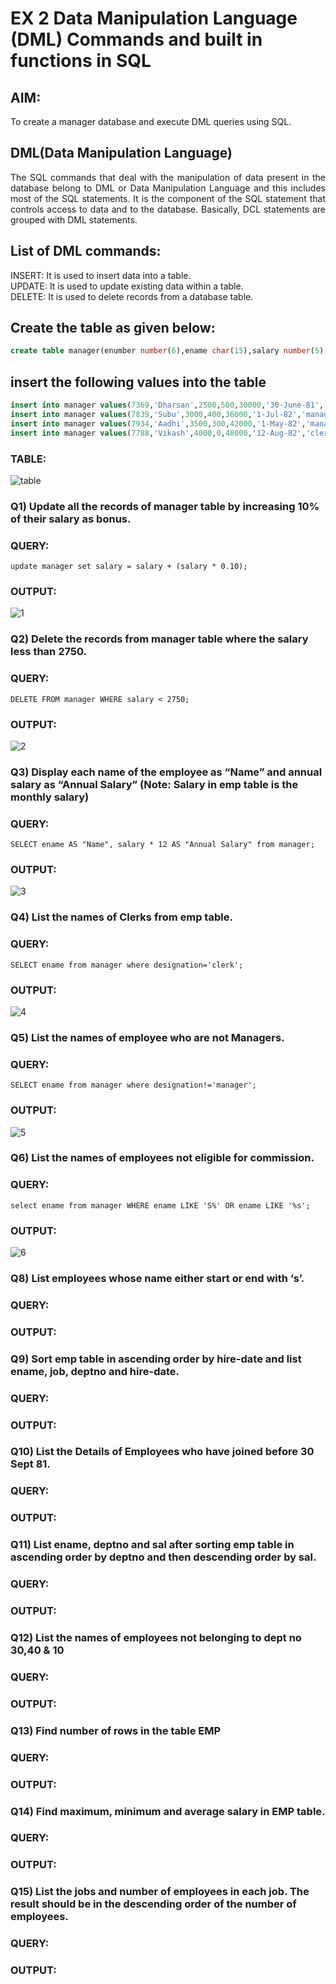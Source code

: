 # EX 2 Data Manipulation Language (DML) Commands and built in functions in SQL
## AIM:
To create a manager database and execute DML queries using SQL.


## DML(Data Manipulation Language)
<div align="justify">
The SQL commands that deal with the manipulation of data present in the database belong to DML or Data Manipulation Language and this includes most of the SQL statements. It is the component of the SQL statement that controls access to data and to the database. Basically, DCL statements are grouped with DML statements.
</div>

## List of DML commands: 
<div align="justify">
INSERT: It is used to insert data into a table.<br>
UPDATE: It is used to update existing data within a table.<br>
DELETE: It is used to delete records from a database table.<br>
</div>

## Create the table as given below:
```sql
create table manager(enumber number(6),ename char(15),salary number(5),commission number(4),annualsalary number(7),Hiredate date,designation char(10),deptno number(2),reporting char(10));
```
## insert the following values into the table
```sql
insert into manager values(7369,'Dharsan',2500,500,30000,'30-June-81','clerk',10,'John');
insert into manager values(7839,'Subu',3000,400,36000,'1-Jul-82','manager',null,'James');
insert into manager values(7934,'Aadhi',3500,300,42000,'1-May-82','manager',30,NULL);
insert into manager values(7788,'Vikash',4000,0,48000,'12-Aug-82','clerk',50,'Bond');
```
### TABLE:
![table](https://github.com/Divya110205/EX-2-Data-Manipulation-Language-DML-and-Data-Control-Language-DCL-Commands/assets/119404855/eb824328-342f-4dd0-8036-a5bdf1b745ed)

### Q1) Update all the records of manager table by increasing 10% of their salary as bonus.

### QUERY:
```
update manager set salary = salary + (salary * 0.10);
```
### OUTPUT:
![1](https://github.com/Divya110205/EX-2-Data-Manipulation-Language-DML-and-Data-Control-Language-DCL-Commands/assets/119404855/51da1035-97e4-4093-a6c9-442cea45fba6)

### Q2) Delete the records from manager table where the salary less than 2750.

### QUERY:
```
DELETE FROM manager WHERE salary < 2750;
```
### OUTPUT:
![2](https://github.com/Divya110205/EX-2-Data-Manipulation-Language-DML-and-Data-Control-Language-DCL-Commands/assets/119404855/2a1524fb-19bc-4aac-8003-3d1c9f26187f)

### Q3) Display each name of the employee as “Name” and annual salary as “Annual Salary” (Note: Salary in emp table is the monthly salary)

### QUERY:
```
SELECT ename AS "Name", salary * 12 AS "Annual Salary" from manager;
```
### OUTPUT:
![3](https://github.com/Divya110205/EX-2-Data-Manipulation-Language-DML-and-Data-Control-Language-DCL-Commands/assets/119404855/87c1238b-91dc-46d1-8b0e-9e7bc5ca4105)

### Q4)	List the names of Clerks from emp table.

### QUERY:
```
SELECT ename from manager where designation='clerk';
```
### OUTPUT:
![4](https://github.com/Divya110205/EX-2-Data-Manipulation-Language-DML-and-Data-Control-Language-DCL-Commands/assets/119404855/bc150117-a04e-4980-bba7-ad30fa12e5ab)

### Q5)	List the names of employee who are not Managers.

### QUERY:
```
SELECT ename from manager where designation!='manager';
```
### OUTPUT:
![5](https://github.com/Divya110205/EX-2-Data-Manipulation-Language-DML-and-Data-Control-Language-DCL-Commands/assets/119404855/3fcb47a4-7147-4af5-823d-129dfd4adf8d)

### Q6)	List the names of employees not eligible for commission.

### QUERY:
```
select ename from manager WHERE ename LIKE 'S%' OR ename LIKE '%s';
```
### OUTPUT:
![6](https://github.com/Divya110205/EX-2-Data-Manipulation-Language-DML-and-Data-Control-Language-DCL-Commands/assets/119404855/a370d63b-c11f-4e7b-b202-45e46ea41fd9)

### Q8)	List employees whose name either start or end with ‘s’.


### QUERY:


### OUTPUT:


### Q9) Sort emp table in ascending order by hire-date and list ename, job, deptno and hire-date.


### QUERY:


### OUTPUT:


### Q10) List the Details of Employees who have joined before 30 Sept 81.


### QUERY:


### OUTPUT:


### Q11)	List ename, deptno and sal after sorting emp table in ascending order by deptno and then descending order by sal.


### QUERY:


### OUTPUT:


### Q12) List the names of employees not belonging to dept no 30,40 & 10


### QUERY:


### OUTPUT:

### Q13) Find number of rows in the table EMP

### QUERY:


### OUTPUT:


### Q14) Find maximum, minimum and average salary in EMP table.

### QUERY:


### OUTPUT:


### Q15) List the jobs and number of employees in each job. The result should be in the descending order of the number of employees.

### QUERY:


### OUTPUT:
